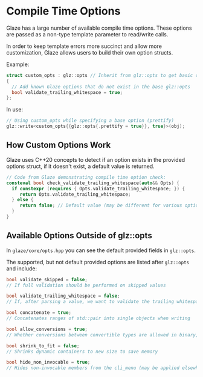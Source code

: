 # Compile Time Options

Glaze has a large number of available compile time options. These options are passed as a non-type template parameter to read/write calls.

In order to keep template errors more succinct and allow more customization, Glaze allows users to build their own option structs.

Example:

```c++
struct custom_opts : glz::opts // Inherit from glz::opts to get basic options
{
  // Add known Glaze options that do not exist in the base glz::opts
  bool validate_trailing_whitespace = true;
};
```

In use:

```c++
// Using custom_opts while specifying a base option (prettify) 
glz::write<custom_opts{{glz::opts{.prettify = true}}, true}>(obj);
```

## How Custom Options Work

Glaze uses C++20 concepts to detect if an option exists in the provided options struct, if it doesn't exist, a default value is returned.

```c++
// Code from Glaze demonstrating compile time option check:
consteval bool check_validate_trailing_whitespace(auto&& Opts) {
  if constexpr (requires { Opts.validate_trailing_whitespace; }) {
     return Opts.validate_trailing_whitespace;
  } else {
     return false; // Default value (may be different for various options)
  }
}
```

## Available Options Outside of glz::opts

In `glaze/core/opts.hpp` you can see the default provided fields in `glz::opts`.

The supported, but not default provided options are listed after `glz::opts` and include:

```c++
bool validate_skipped = false;
// If full validation should be performed on skipped values

bool validate_trailing_whitespace = false;
// If, after parsing a value, we want to validate the trailing whitespace

bool concatenate = true;
// Concatenates ranges of std::pair into single objects when writing

bool allow_conversions = true;
// Whether conversions between convertible types are allowed in binary, e.g. double -> float

bool shrink_to_fit = false;
// Shrinks dynamic containers to new size to save memory

bool hide_non_invocable = true;
// Hides non-invocable members from the cli_menu (may be applied elsewhere in the future)
```

